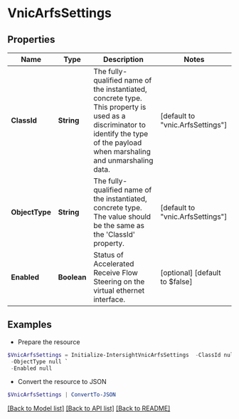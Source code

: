 # VnicArfsSettings
## Properties

Name | Type | Description | Notes
------------ | ------------- | ------------- | -------------
**ClassId** | **String** | The fully-qualified name of the instantiated, concrete type. This property is used as a discriminator to identify the type of the payload when marshaling and unmarshaling data. | [default to "vnic.ArfsSettings"]
**ObjectType** | **String** | The fully-qualified name of the instantiated, concrete type. The value should be the same as the &#39;ClassId&#39; property. | [default to "vnic.ArfsSettings"]
**Enabled** | **Boolean** | Status of Accelerated Receive Flow Steering on the virtual ethernet interface. | [optional] [default to $false]

## Examples

- Prepare the resource
```powershell
$VnicArfsSettings = Initialize-IntersightVnicArfsSettings  -ClassId null `
 -ObjectType null `
 -Enabled null
```

- Convert the resource to JSON
```powershell
$VnicArfsSettings | ConvertTo-JSON
```

[[Back to Model list]](../README.md#documentation-for-models) [[Back to API list]](../README.md#documentation-for-api-endpoints) [[Back to README]](../README.md)

